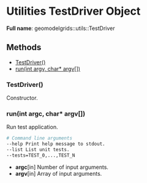 # Utilities TestDriver Object 

**Full name**: geomodelgrids::utils::TestDriver

## Methods

+ [TestDriver()](#testdriver)
+ [run(int argv, char* argv\[\])](#runint-argc-char-argv)


### TestDriver()

Constructor.


### run(int argc, char* argv\[\])

Run test application.

```bash
# Command line arguments
--help Print help message to stdout.
--list List unit tests.
--tests=TEST_0,...,TEST_N
```

* **argc**[in] Number of input arguments.
* **argv**[in] Array of input arguments.
